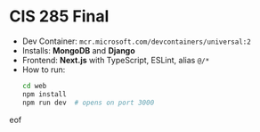 # CIS 285 Final

- Dev Container: `mcr.microsoft.com/devcontainers/universal:2`
- Installs: **MongoDB** and **Django**
- Frontend: **Next.js** with TypeScript, ESLint, alias `@/*`
- How to run:
  ```bash
  cd web
  npm install
  npm run dev  # opens on port 3000
eof
